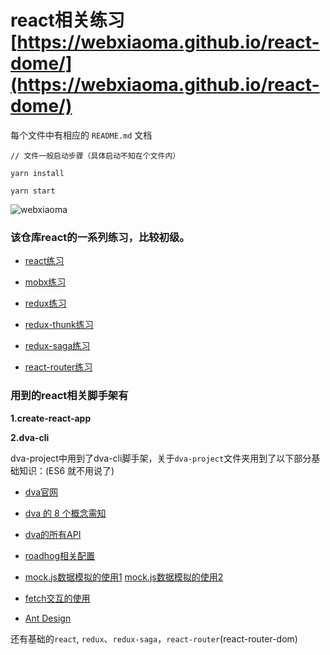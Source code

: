 # react相关练习 [https://webxiaoma.github.io/react-dome/](https://webxiaoma.github.io/react-dome/)

每个文件中有相应的 `README.md` 文档


```
// 文件一般启动步骤（具体启动不知在个文件内）

yarn install

yarn start
```

![webxiaoma](https://webxiaoma.github.io/other/manong.jpg)


### 该仓库react的一系列练习，比较初级。

- [react练习](https://github.com/webxiaoma/react-dome/tree/master/react)

- [mobx练习](https://github.com/webxiaoma/react-dome/tree/master/mobx)

- [redux练习](https://github.com/webxiaoma/react-dome/tree/master/redux/src/one)

- [redux-thunk练习](https://github.com/webxiaoma/react-dome/tree/master/redux/src/two)

- [redux-saga练习](https://github.com/webxiaoma/react-dome/tree/master/redux/src/saga)

- [react-router练习](https://github.com/webxiaoma/react-dome/tree/master/router)


### 用到的react相关脚手架有

**1.create-react-app**


**2.dva-cli**

dva-project中用到了dva-cli脚手架，关于`dva-project`文件夹用到了以下部分基础知识：(ES6 就不用说了)


- [dva官网](https://github.com/dvajs/dva/blob/master/README_zh-CN.md)

- [dva 的 8 个概念需知](https://github.com/dvajs/dva/blob/master/docs/Concepts_zh-CN.md)

- [dva的所有API](https://github.com/dvajs/dva/blob/master/docs/API_zh-CN.md)

- [roadhog相关配置](https://github.com/sorrycc/roadhog)

- [mock.js数据模拟的使用1](https://github.com/nuysoft/Mock/wiki/Getting-Started)  [mock.js数据模拟的使用2](http://mockjs.com/)

- [fetch交互的使用](https://github.com/github/fetch#html)

- [Ant Design](https://ant.design/docs/react/introduce-cn)
 
还有基础的`react`, `redux`、`redux-saga`，`react-router`(react-router-dom)